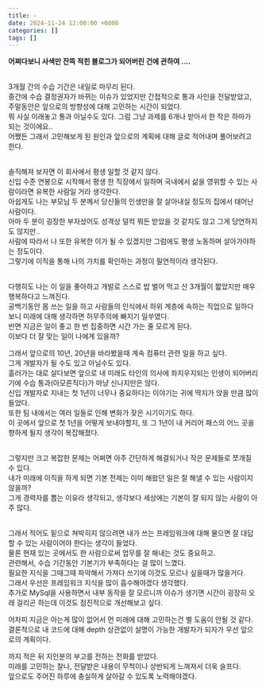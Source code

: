 ```yaml
---
title: -
date: 2024-11-24 12:00:00 +0800
categories: []
tags: []
---
```


**어쩌다보니 사색만 잔뜩 적힌 블로그가 되어버린 건에 관하여 ....** <br><br>

3개월 간의 수습 기간은 내일로 마무리 된다. <br>
중간에 수습 결정권자가 바뀌는 이슈가 있었지만 간접적으로 통과 사인을 전달받았고, 주말동안은 앞으로의 방향성에 대해 고민하는 시간이 되었다. <br>
뭐 사실 이래놓고 통과 아닐수도 있다. 그럼 그냥 과제를 6개나 받아서 한 작은 하마가 되는 것이에요.. <br>
어쨌든 그래서 고민해보게 된 원인과 앞으로의 계획에 대해 글로 적어내며 풀어보려고 한다. <br><br>

솔직해져 보자면 이 회사에서 평생 일할 것 같지 않다. <br>
신입 수준 연봉으로 시작해서 평생 한 직장에서 일하며 국내에서 삶을 영위할 수 있는 사람이라면 유복한 사람일 거라 생각한다. <br>
아쉽게도 나는 부모님 두 분께서 당신들의 인생만을 잘 살아내실 정도의 집에서 태어난 사람이다. <br>
아마 두 분이 굉장한 부자셨어도 성격상 덜컥 뭐든 받았을 것 같지도 않고 그게 당연하지도 않지만.. <br>
사람에 따라서 나 또한 유복한 이가 될 수 있겠지만 그럼에도 평생 노동하며 살아가야하는 정도이다. <br>
그렇기에 이직을 통해 나의 가치를 확인하는 과정이 필연적이라 생각된다. <br><br>

다행히도 나는 이 일을 좋아하고 개발로 스스로 밥 벌어 먹고 산 3개월이 짧았지만 매우 행복하다고 느껴진다. <br>
공백기동안 몸 쓰는 일을 하고 사람들의 인식에서 하위 계층에 속하는 직업으로 일하다 보니 미래에 대해 생각하면 허무주의에 빠지기 일쑤였다. <br>
반면 지금은 일이 좋고 한 번 집중하면 시간 가는 줄 모르게 된다. <br>
이보다 더 잘 맞는 일이 나에게 있을까? <br>

그래서 앞으로의 10년, 20년을 바라봤을때 계속 컴퓨터 관련 일을 하고 싶다. <br>
그게 개발자가 될 수도 있고 아닐수도 있다. <br>
흘러가는 대로 살다보면 앞으로 내 미래도 타인의 의사에 좌지우지되는 인생이 되어버리기에 수습 통과(아모른직다)가 마냥 신나지만은 않다. <br>
신입 개발자로 지내는 첫 1년이 너무나 중요하다는 이야기는 귀에 딱지가 앉을 만큼 많이 들었다. <br>
또한 팀 내에서는 여러 일들로 인해 변화가 잦은 시기이기도 하다. <br>
이 곳에서 앞으로 첫 1년을 어떻게 보내야할지, 또 그 1년이 내 커리어 패스의 어느 곳을 향하게 될지 생각이 복잡해졌다. <br><br>

그렇지만 크고 복잡한 문제는 어쩌면 아주 간단하게 해결되거나 작은 문제들로 쪼개질 수 있다. <br>
내가 미래에 이직을 하게 되면 기본 전제는 이미 해왔던 일은 잘 해낼 수 있는 사람이지 않을까? <br>
그게 경력자를 뽑는 이유라 생각되고, 생각보다 세상에는 기본이 잘 되지 않는 사람이 아주 많다. <br><br>

그래서 적어도 밑으로 쳐박히지 않으려면 내가 쓰는 프레임워크에 대해 물으면 잘 대답할 수 있는 사람이어야 한다는 생각이 들었다. <br>
물론 현재 있는 곳에서도 한 사람으로써 업무를 잘 해내는 것도 중요하고. <br>
관련해서, 수습 기간동안 기본기가 부족하다는 걸 많이 느꼈다. <br>
필요한 지식을 그때그때 파악해서 가져다 쓰기에 이것도 모르나 싶을때가 많을거다. <br>
그래서 우선은 프레임워크 지식을 많이 흡수해야겠다 생각했다. <br>
추가로 MySql을 사용하면서 내부 동작을 잘 모르니까 이슈가 생기면 시간이 굉장히 오래 걸리곤 하는데 이것도 점진적으로 개선해보고 싶다. <br>

어차피 지금은 아는게 많이 없어서 먼 미래에 대해 고민하는건 별 도움이 안될 것 같다. <br>
결론적으로 내 코드에 대해 depth 상관없이 설명이 가능한 개발자가 되자가 우선 앞으로의 계획이다. <br>

까지 적은 뒤 지인분의 부고를 전하는 전화를 받았다. <br>
미래를 고민하는 찰나, 전달받은 내용이 무척이나 상반되게 느껴져서 더욱 슬프다. <br>
앞으로도 주어진 하루에 충실하게 살아갈 수 있도록 노력해야겠다.
